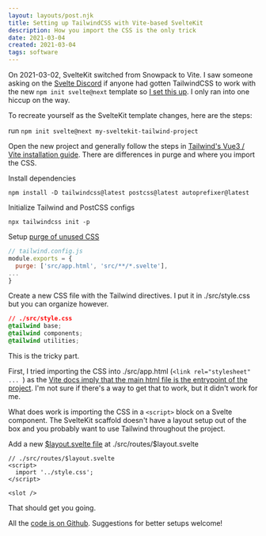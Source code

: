 ```yaml
---
layout: layouts/post.njk
title: Setting up TailwindCSS with Vite-based SvelteKit
description: How you import the CSS is the only trick
date: 2021-03-04
created: 2021-03-04
tags: software
---
```


On 2021-03-02, SvelteKit switched from Snowpack to Vite. I saw someone asking on the [Svelte Discord](https://svelte.dev/chat) if anyone had gotten TailwindCSS to work with the new `npm init svelte@next` template so [I set this up](https://github.com/mattlehrer/sveltekit-vite-tailwind). I only ran into one hiccup on the way.

To recreate yourself as the SvelteKit template changes, here are the steps:

run `npm init svelte@next my-sveltekit-tailwind-project`

Open the new project and generally follow the steps in [Tailwind's Vue3 / Vite installation guide](https://tailwindcss.com/docs/guides/vue-3-vite). There are differences in purge and where you import the CSS.

Install dependencies

`npm install -D tailwindcss@latest postcss@latest autoprefixer@latest`

Initialize Tailwind and PostCSS configs

`npx tailwindcss init -p`

Setup [purge of unused CSS](https://github.com/mattlehrer/sveltekit-vite-tailwind/blob/44e00ba80f23552424589e798a9d8437ac93d0c1/tailwind.config.cjs#L2)

```js
// tailwind.config.js
module.exports = {
  purge: ['src/app.html', 'src/**/*.svelte'],
...
}
```

Create a new CSS file with the Tailwind directives. I put it in ./src/style.css but you can organize however.

```css
// ./src/style.css
@tailwind base;
@tailwind components;
@tailwind utilities;
```

This is the tricky part.

First, I tried importing the CSS into ./src/app.html (`<link rel="stylesheet" ... `) as the [Vite docs imply that the main html file is the entrypoint of the project](https://vitejs.dev/guide/#index-html-and-project-root). I'm not sure if there's a way to get that to work, but it didn't work for me.

What does work is importing the CSS in a `<script>` block on a Svelte component. The SvelteKit scaffold doesn't have a layout setup out of the box and you probably want to use Tailwind throughout the project.

Add a new [\$layout.svelte file](https://github.com/mattlehrer/sveltekit-vite-tailwind/blob/main/src/routes/%24layout.svelte) at ./src/routes/$layout.svelte

```svelte
// ./src/routes/$layout.svelte
<script>
  import '../style.css';
</script>

<slot />
```

That should get you going.

All the [code is on Github](https://github.com/mattlehrer/sveltekit-vite-tailwind). Suggestions for better setups welcome!
